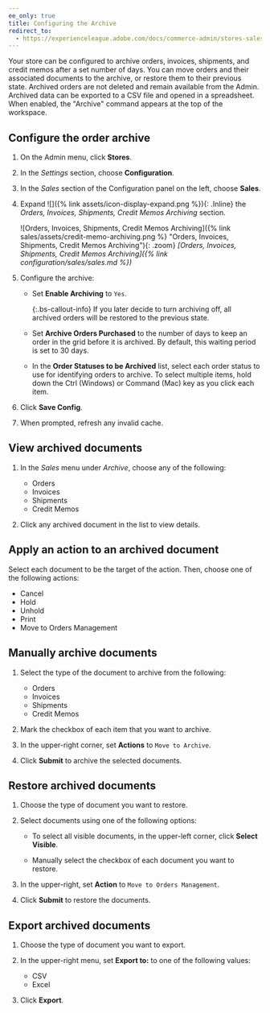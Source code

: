 ```yaml
---
ee_only: true
title: Configuring the Archive
redirect_to:
  - https://experienceleague.adobe.com/docs/commerce-admin/stores-sales/order-management/orders/order-archive.html#configure-the-order-archive
---
```


Your store can be configured to archive orders, invoices, shipments, and credit memos after a set number of days. You can move orders and their associated documents to the archive, or restore them to their previous state. Archived orders are not deleted and remain available from the Admin. Archived data can be exported to a CSV file and opened in a spreadsheet. When enabled, the "Archive" command appears at the top of the workspace.

## Configure the order archive

1. On the Admin menu, click **Stores**.

1. In the _Settings_ section, choose **Configuration**.

1. In the _Sales_ section of the Configuration panel on the left, choose **Sales**.

1. Expand ![]({% link assets/icon-display-expand.png %}){: .Inline} the _Orders, Invoices, Shipments, Credit Memos Archiving_ section.

    ![Orders, Invoices, Shipments, Credit Memos Archiving]({% link sales/assets/credit-memo-archiving.png %} "Orders, Invoices, Shipments, Credit Memos Archiving"){: .zoom}
    _[Orders, Invoices, Shipments, Credit Memos Archiving]({% link configuration/sales/sales.md %})_

1. Configure the archive:

   - Set **Enable Archiving** to `Yes`.

        {:.bs-callout-info}
        If you later decide to turn archiving off, all archived orders will be restored to the previous state.

   - Set **Archive Orders Purchased** to the number of days to keep an order in the grid before it is archived. By default, this waiting period is set to 30 days.

   - In the **Order Statuses to be Archived** list, select each order status to use for identifying orders to archive. To select multiple items, hold down the Ctrl (Windows) or Command (Mac) key as you click each item.

1. Click **Save Config**.

1. When prompted, refresh any invalid cache.

## View archived documents

1. In the _Sales_ menu under _Archive_, choose any of the following:

   - Orders
   - Invoices
   - Shipments
   - Credit Memos

1. Click any archived document in the list to view details.

## Apply an action to an archived document

Select each document to be the target of the action. Then, choose one of the following actions:

- Cancel
- Hold
- Unhold
- Print
- Move to Orders Management

## Manually archive documents

1. Select the type of the document to archive from the following:

   - Orders
   - Invoices
   - Shipments
   - Credit Memos

1. Mark the checkbox of each item that you want to archive.

1. In the upper-right corner, set **Actions** to `Move to Archive`.

1. Click **Submit** to archive the selected documents.

## Restore archived documents

1. Choose the type of document you want to restore.

1. Select documents using one of the following options:

   - To select all visible documents, in the upper-left corner, click **Select Visible**.

   - Manually select the checkbox of each document you want to restore.

1. In the upper-right, set **Action** to `Move to Orders Management`.

1. Click **Submit** to restore the documents.

## Export archived documents

1. Choose the type of document you want to export.

1. In the upper-right menu, set **Export to:** to one of the following values:

   - CSV
   - Excel

1. Click **Export**.
